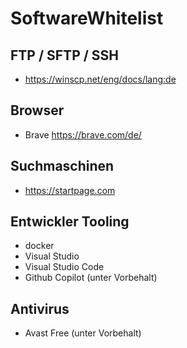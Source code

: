 # SoftwareWhitelist
## FTP / SFTP / SSH
* https://winscp.net/eng/docs/lang:de

## Browser
* Brave https://brave.com/de/

## Suchmaschinen
* https://startpage.com

## Entwickler Tooling
* docker
* Visual Studio
* Visual Studio Code
* Github Copilot (unter Vorbehalt)

## Antivirus
* Avast Free (unter Vorbehalt)
